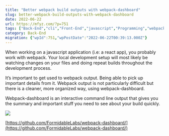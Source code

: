 ```yaml
---
title: "Better webpack build outputs with webpack-dashboard"
slug: better-webpack-build-outputs-with-webpack-dashboard
date: 2022-06-22
url: https://mfyz.com/?p=751
tags: ["Back-End","cli","Front-End","javascript","Programming","webpack"]
category: Back-End
migration: {"wpId":751,"wpPostDate":"2022-06-22T00:39:13.000Z"}
---
```


When working on a javascript application (i.e: a react app), you probably work with webpack. Your local development setup will most likely be watching changes on your files and doing repeat builds throughout the development process.

It’s important to get used to webpack output. Being able to pick up important details from it. Webpack output is not particularly difficult but there is a cleaner, more organized way, using webpack-dashboard.

Webpack-dashboard is an interactive command line output that gives you the summary and important stuff you need to see about your build quickly.

![](/images/archive/en/2022/06/68747470733a2f2f692e696d6775722e636f6d2f714c3664584a642e706e67.png)

[https://github.com/FormidableLabs/webpack-dashboard/](https://github.com/FormidableLabs/webpack-dashboard/)